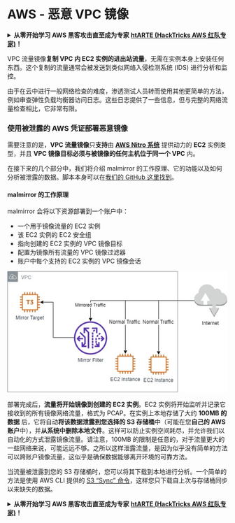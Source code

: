 # AWS - 恶意 VPC 镜像

<details>

<summary><strong>从零开始学习 AWS 黑客攻击直至成为专家</strong> <a href="https://training.hacktricks.xyz/courses/arte"><strong>htARTE (HackTricks AWS 红队专家)</strong></a><strong>！</strong></summary>

支持 HackTricks 的其他方式：

* 如果您想在 **HackTricks** 中看到您的**公司广告**或**下载 HackTricks 的 PDF**，请查看[**订阅计划**](https://github.com/sponsors/carlospolop)！
* 获取 [**官方 PEASS & HackTricks 商品**](https://peass.creator-spring.com)
* 发现 [**PEASS 家族**](https://opensea.io/collection/the-peass-family)，我们独家的 [**NFTs 集合**](https://opensea.io/collection/the-peass-family)
* **加入** 💬 [**Discord 群组**](https://discord.gg/hRep4RUj7f) 或 [**telegram 群组**](https://t.me/peass) 或在 **Twitter** 🐦 上**关注**我 [**@carlospolopm**](https://twitter.com/carlospolopm)**。**
* **通过向** [**HackTricks**](https://github.com/carlospolop/hacktricks) 和 [**HackTricks Cloud**](https://github.com/carlospolop/hacktricks-cloud) github 仓库提交 PR 来分享您的黑客技巧。

</details>

VPC 流量镜像**复制 VPC 内 EC2 实例的进出站流量**，无需在实例本身上安装任何东西。这个复制的流量通常会被发送到类似网络入侵检测系统 (IDS) 进行分析和监控。

由于在云中进行一般网络检查的难度，渗透测试人员转而使用其他更简单的方法，例如审查弹性负载均衡器访问日志。这些日志提供了一些信息，但与完整的网络流量检查相比，它非常有限。

### 使用被泄露的 AWS 凭证部署恶意镜像

需要注意的是，**VPC 流量镜像**只**支持**由 [**AWS Nitro 系统**](https://aws.amazon.com/ec2/nitro/) 提供动力的 **EC2** 实例类型，并且 **VPC 镜像目标必须与被镜像的任何主机位于同一个 VPC** 内。

在接下来的几个部分中，我们将介绍 malmirror 的工作原理、它的功能以及如何分析被泄露的数据。脚本本身可以在[我们的 GitHub 这里找到](https://github.com/RhinoSecurityLabs/Cloud-Security-Research/tree/master/AWS/malmirror/)。

#### malmirror 的工作原理

malmirror 会将以下资源部署到一个账户中：

* 一个用于镜像流量的 EC2 实例
* 该 EC2 实例的 EC2 安全组
* 指向创建的 EC2 实例的 VPC 镜像目标
* 配置为镜像所有流量的 VPC 镜像过滤器
* 账户中每个支持的 EC2 实例的 VPC 镜像会话

![](<../../../../.gitbook/assets/image (72).png>)

部署完成后，**流量将开始镜像到创建的 EC2 实例**。EC2 实例将开始监听并记录它接收到的所有镜像网络流量，格式为 PCAP。在实例上本地存储了大约 **100MB 的数据** 后，它将自动**将该数据泄露到您选择的 S3 存储桶**中（可能在您**自己的 AWS 账户**中），并**从系统中删除本地文件**。这样可以防止实例空间耗尽，并允许我们以自动化的方式泄露镜像流量。请注意，100MB 的限制是任意的，对于流量更大的一些网络来说，可能远远不够。之所以这样泄露流量，是因为似乎没有简单的方法可以跨账户镜像流量，这似乎是确保数据能够离开环境的可靠方法。

当流量被泄露到您的 S3 存储桶时，您可以将其下载到本地进行分析。一个简单的方法是使用 AWS CLI 提供的 [S3 “Sync” 命令](https://docs.aws.amazon.com/cli/latest/reference/s3/sync.html)，这样您只下载自上次与存储桶同步以来缺失的数据。

<details>

<summary><strong>从零开始学习 AWS 黑客攻击直至成为专家</strong> <a href="https://training.hacktricks.xyz/courses/arte"><strong>htARTE (HackTricks AWS 红队专家)</strong></a><strong>！</strong></summary>

支持 HackTricks 的其他方式：

* 如果您想在 **HackTricks** 中看到您的**公司广告**或**下载 HackTricks 的 PDF**，请查看[**订阅计划**](https://github.com/sponsors/carlospolop)！
* 获取 [**官方 PEASS & HackTricks 商品**](https://peass.creator-spring.com)
* 发现 [**PEASS 家族**](https://opensea.io/collection/the-peass-family)，我们独家的 [**NFTs 集合**](https://opensea.io/collection/the-peass-family)
* **加入** 💬 [**Discord 群组**](https://discord.gg/hRep4RUj7f) 或 [**telegram 群组**](https://t.me/peass) 或在 **Twitter** 🐦 上**关注**我 [**@carlospolopm**](https://twitter.com/carlospolopm)**。**
* **通过向** [**HackTricks**](https://github.com/carlospolop/hacktricks) 和 [**HackTricks Cloud**](https://github.com/carlospolop/hacktricks-cloud) github 仓库提交 PR 来分享您的黑客技巧。

</details>

